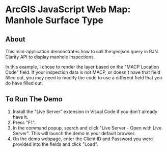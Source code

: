 
# ArcGIS JavaScript Web Map: Manhole Surface Type

## About
This mini-application demonstrates how to call the geojson query in RJN Clarity API to display manhole inspections. 

In this example, I chose to render the layer based on the "MACP Location Code" field. If your inspection data is not MACP,
or doesn't have that field filled out, you may need to modify the code to use a different field that you do have filled out.

## To Run The Demo
1. Install the "Live Server" extension in Visual Code if you don't already have it.
2. Press "F1".
3. In the command popup, search and click "Live Server - Open with Live Server". This will launch the demo in your default browser.
4. On the demo webpage, enter the Client ID and Password you were provided into the fields and click "Load".